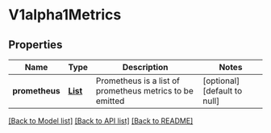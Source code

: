 # V1alpha1Metrics
## Properties

Name | Type | Description | Notes
------------ | ------------- | ------------- | -------------
**prometheus** | [**List**](v1alpha1.Prometheus.md) | Prometheus is a list of prometheus metrics to be emitted | [optional] [default to null]

[[Back to Model list]](../README.md#documentation-for-models) [[Back to API list]](../README.md#documentation-for-api-endpoints) [[Back to README]](../README.md)

